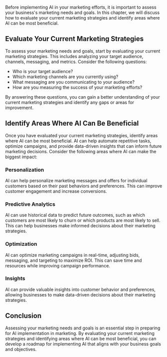 

Before implementing AI in your marketing efforts, it is important to assess your business's marketing needs and goals. In this chapter, we will discuss how to evaluate your current marketing strategies and identify areas where AI can be most beneficial.

Evaluate Your Current Marketing Strategies
------------------------------------------

To assess your marketing needs and goals, start by evaluating your current marketing strategies. This includes analyzing your target audience, channels, messaging, and metrics. Consider the following questions:

* Who is your target audience?
* Which marketing channels are you currently using?
* What messaging are you communicating to your audience?
* How are you measuring the success of your marketing efforts?

By answering these questions, you can gain a better understanding of your current marketing strategies and identify any gaps or areas for improvement.

Identify Areas Where AI Can Be Beneficial
-----------------------------------------

Once you have evaluated your current marketing strategies, identify areas where AI can be most beneficial. AI can help automate repetitive tasks, optimize campaigns, and provide data-driven insights that can inform future marketing decisions. Consider the following areas where AI can make the biggest impact:

### Personalization

AI can help personalize marketing messages and offers for individual customers based on their past behaviors and preferences. This can improve customer engagement and increase conversions.

### Predictive Analytics

AI can use historical data to predict future outcomes, such as which customers are most likely to churn or which products are most likely to sell. This can help businesses make informed decisions about their marketing strategies.

### Optimization

AI can optimize marketing campaigns in real-time, adjusting bids, messaging, and targeting to maximize ROI. This can save time and resources while improving campaign performance.

### Insights

AI can provide valuable insights into customer behavior and preferences, allowing businesses to make data-driven decisions about their marketing strategies.

Conclusion
----------

Assessing your marketing needs and goals is an essential step in preparing for AI implementation in marketing. By evaluating your current marketing strategies and identifying areas where AI can be most beneficial, you can develop a roadmap for implementing AI that aligns with your business goals and objectives.

